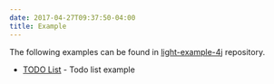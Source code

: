 ```yaml
---
date: 2017-04-27T09:37:50-04:00
title: Example
---
```


The following examples can be found in [light-example-4j](https://github.com/networknt/light-eventuate-example) repository.

* [TODO List](https://networknt.github.io/light-eventuate-4j/example/todo/) - Todo list example